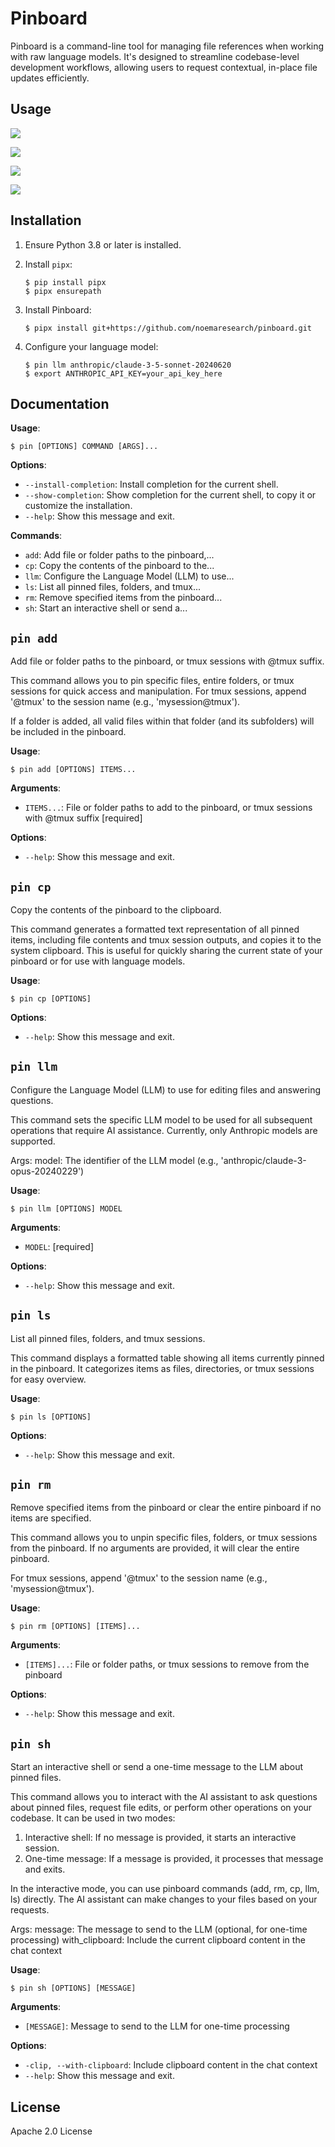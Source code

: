 # Pinboard

Pinboard is a command-line tool for managing file references when working with raw language models. It's designed to streamline codebase-level development workflows, allowing users to request contextual, in-place file updates efficiently.

## Usage

![](/media/basics.png)

![](/media/demo.png)

![](/media/tmux.png)

![](/media/interactive.png)

## Installation

1. Ensure Python 3.8 or later is installed.

2. Install `pipx`:
   ```
   $ pip install pipx
   $ pipx ensurepath
   ```

3. Install Pinboard:
   ```
   $ pipx install git+https://github.com/noemaresearch/pinboard.git
   ```

4. Configure your language model:
   ```
   $ pin llm anthropic/claude-3-5-sonnet-20240620
   $ export ANTHROPIC_API_KEY=your_api_key_here
   ```

## Documentation

**Usage**:

```console
$ pin [OPTIONS] COMMAND [ARGS]...
```

**Options**:

* `--install-completion`: Install completion for the current shell.
* `--show-completion`: Show completion for the current shell, to copy it or customize the installation.
* `--help`: Show this message and exit.

**Commands**:

* `add`: Add file or folder paths to the pinboard,...
* `cp`: Copy the contents of the pinboard to the...
* `llm`: Configure the Language Model (LLM) to use...
* `ls`: List all pinned files, folders, and tmux...
* `rm`: Remove specified items from the pinboard...
* `sh`: Start an interactive shell or send a...

## `pin add`

Add file or folder paths to the pinboard, or tmux sessions with @tmux suffix.

This command allows you to pin specific files, entire folders, or tmux sessions for quick access and manipulation.
For tmux sessions, append '@tmux' to the session name (e.g., 'mysession@tmux').

If a folder is added, all valid files within that folder (and its subfolders) will be included in the pinboard.

**Usage**:

```console
$ pin add [OPTIONS] ITEMS...
```

**Arguments**:

* `ITEMS...`: File or folder paths to add to the pinboard, or tmux sessions with @tmux suffix  [required]

**Options**:

* `--help`: Show this message and exit.

## `pin cp`

Copy the contents of the pinboard to the clipboard.

This command generates a formatted text representation of all pinned items,
including file contents and tmux session outputs, and copies it to the system clipboard.
This is useful for quickly sharing the current state of your pinboard or for use with language models.

**Usage**:

```console
$ pin cp [OPTIONS]
```

**Options**:

* `--help`: Show this message and exit.

## `pin llm`

Configure the Language Model (LLM) to use for editing files and answering questions.

This command sets the specific LLM model to be used for all subsequent operations that require AI assistance.
Currently, only Anthropic models are supported.

Args:
    model: The identifier of the LLM model (e.g., 'anthropic/claude-3-opus-20240229')

**Usage**:

```console
$ pin llm [OPTIONS] MODEL
```

**Arguments**:

* `MODEL`: [required]

**Options**:

* `--help`: Show this message and exit.

## `pin ls`

List all pinned files, folders, and tmux sessions.

This command displays a formatted table showing all items currently pinned in the pinboard.
It categorizes items as files, directories, or tmux sessions for easy overview.

**Usage**:

```console
$ pin ls [OPTIONS]
```

**Options**:

* `--help`: Show this message and exit.

## `pin rm`

Remove specified items from the pinboard or clear the entire pinboard if no items are specified.

This command allows you to unpin specific files, folders, or tmux sessions from the pinboard.
If no arguments are provided, it will clear the entire pinboard.

For tmux sessions, append '@tmux' to the session name (e.g., 'mysession@tmux').

**Usage**:

```console
$ pin rm [OPTIONS] [ITEMS]...
```

**Arguments**:

* `[ITEMS]...`: File or folder paths, or tmux sessions to remove from the pinboard

**Options**:

* `--help`: Show this message and exit.

## `pin sh`

Start an interactive shell or send a one-time message to the LLM about pinned files.

This command allows you to interact with the AI assistant to ask questions about pinned files,
request file edits, or perform other operations on your codebase. It can be used in two modes:
1. Interactive shell: If no message is provided, it starts an interactive session.
2. One-time message: If a message is provided, it processes that message and exits.

In the interactive mode, you can use pinboard commands (add, rm, cp, llm, ls) directly.
The AI assistant can make changes to your files based on your requests.

Args:
    message: The message to send to the LLM (optional, for one-time processing)
    with_clipboard: Include the current clipboard content in the chat context

**Usage**:

```console
$ pin sh [OPTIONS] [MESSAGE]
```

**Arguments**:

* `[MESSAGE]`: Message to send to the LLM for one-time processing

**Options**:

* `-clip, --with-clipboard`: Include clipboard content in the chat context
* `--help`: Show this message and exit.

## License

Apache 2.0 License